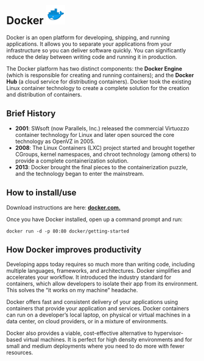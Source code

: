 # Docker <img src="Images/docker_logo.png" alt="git logo" width= 50 height=50>

Docker is an open platform for developing, shipping, and running applications. It allows you to separate your
applications from your infrastructure so you can deliver software quickly. You can significantly reduce the delay
between writing code and running it in production.

The Docker platform has two distinct components: the **Docker Engine** (which is responsible for creating and running
containers); and the **Docker Hub** (a cloud service for distributing containers). Docker took the existing Linux
container technology to create a complete solution for the creation and distribution of containers.

## Brief History

* **2001**: SWsoft (now Parallels, Inc.) released the commercial Virtuozzo container technology for Linux and later open
  sourced the core technology as OpenVZ in 2005.
* **2008**: The Linux Containers (LXC) project started and brought together CGroups, kernel namespaces, and chroot
  technology (among others) to provide a complete containerization solution.
* **2013**: Docker brought the final pieces to the containerization puzzle, and the technology began to enter the
  mainstream.

## How to install/use

Download instructions are here: **[docker.com.](https://www.docker.com/products/docker-desktop)**

Once you have Docker installed, open up a command prompt and run:
   
    docker run -d -p 80:80 docker/getting-started

## How Docker improves productivity

Developing apps today requires so much more than writing code, including multiple languages, frameworks, and
architectures. Docker simplifies and accelerates your workflow. It introduced the industry standard for containers,
which allow developers to isolate their app from its environment. This solves the “it works on my machine” headache.

Docker offers fast and consistent delivery of your applications using containers that provide your application and
services. Docker containers can run on a developer’s local laptop, on physical or virtual machines in a data center, on
cloud providers, or in a mixture of environments.

Docker also provides a viable, cost-effective alternative to hypervisor-based virtual machines. It is perfect for high
density environments and for small and medium deployments where you need to do more with fewer resources.
